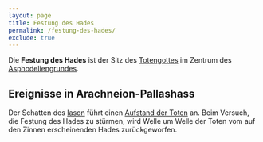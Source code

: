 ```yaml
---
layout: page
title: Festung des Hades
permalink: /festung-des-hades/
exclude: true
---
```


Die **Festung des Hades** ist der Sitz des [Totengottes](/hades/) im Zentrum des [Asphodeliengrundes](/asphodeliengrund/).

## Ereignisse in Arachneion-Pallashass

Der Schatten des [Iason](/iason/) führt einen [Aufstand der Toten](/aufstand-der-toten/) an. Beim Versuch, die Festung des Hades zu stürmen, wird Welle um Welle der Toten vom auf den Zinnen erscheinenden Hades zurückgeworfen. 
